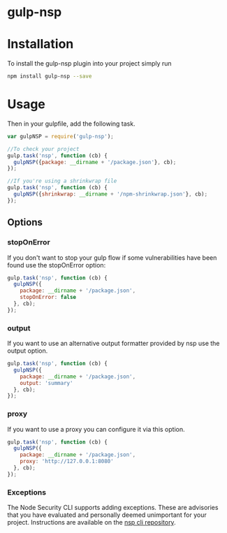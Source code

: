 # gulp-nsp

# Installation

To install the gulp-nsp plugin into your project simply run

```bash
npm install gulp-nsp --save
```

# Usage

Then in your gulpfile, add the following task.

```javascript
var gulpNSP = require('gulp-nsp');

//To check your project
gulp.task('nsp', function (cb) {
  gulpNSP({package: __dirname + '/package.json'}, cb);
});
```

```javascript
//If you're using a shrinkwrap file
gulp.task('nsp', function (cb) {
  gulpNSP({shrinkwrap: __dirname + '/npm-shrinkwrap.json'}, cb);
});
```

## Options

### stopOnError
If you don't want to stop your gulp flow if some vulnerabilities have been found use the stopOnError option:

```javascript
gulp.task('nsp', function (cb) {
  gulpNSP({
    package: __dirname + '/package.json',
    stopOnError: false
  }, cb);
});
```

### output
If you want to use an alternative output formatter provided by nsp use the output option.

```javascript
gulp.task('nsp', function (cb) {
  gulpNSP({
    package: __dirname + '/package.json',
    output: 'summary'
  }, cb);
});
```

### proxy
If you want to use a proxy you can configure it via this option.


```javascript
gulp.task('nsp', function (cb) {
  gulpNSP({
    package: __dirname + '/package.json',
    proxy: 'http://127.0.0.1:8080'
  }, cb);
});
```

### Exceptions
The Node Security CLI supports adding exceptions. These are advisories that you have evaluated and personally deemed unimportant for your project. Instructions are available on the [nsp cli repository](https://github.com/nodesecurity/nsp#exceptions).
